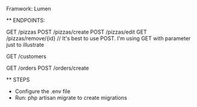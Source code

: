 Framwork: Lumen

** ENDPOINTS:

GET /pizzas
POST /pizzas/create
POST /pizzas/edit
GET /pizzas/remove/{id} // It's best to use POST. I'm using GET with parameter just to illustrate

GET /customers

GET /orders
POST /orders/create


** STEPS

* Configure the .env file
* Run: php artisan migrate to create migrations